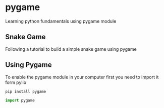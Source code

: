 # pygame
Learning python fundamentals using pygame module

## Snake Game
Following a tutorial to build a simple snake game using pygame

## Using Pygame
To enable the pygame module in your computer first you need to import it form pylib
```bash
pip install pygame
```
```python
import pygame
```

